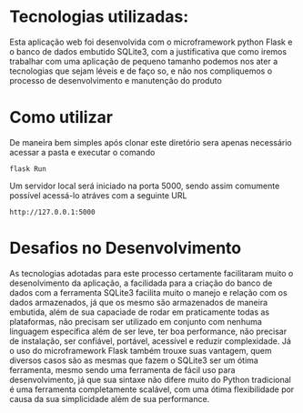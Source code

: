 # Tecnologias utilizadas:

Esta aplicação web foi desenvolvida com o microframework python Flask e o banco de dados embutido SQLite3, com a justificativa que como iremos trabalhar com uma aplicação de pequeno tamanho podemos nos ater a tecnologias que sejam léveis e de faço so, e não nos compliquemos o processo de desenvolvimento e manutenção do produto

# Como utilizar

De maneira bem simples após clonar este diretório sera apenas necessário acessar a pasta e executar o comando 
````
flask Run
````
Um servidor local será iniciado na porta 5000, sendo assim comumente possível acessá-lo atráves com a seguinte URL
````
http://127.0.0.1:5000
````

# Desafios no Desenvolvimento

As tecnologias adotadas para este processo certamente facilitaram muito o desenolvimento da aplicação, a facilidada para a criação do banco de dados com a ferramenta SQLite3 facilita muito o manejo e relação com os dados armazenados, já que os mesmo são armazenados de maneira embutida, além de sua capaciade de rodar em praticamente todas as plataformas, não precisam ser utilizado em conjunto com nenhuma linguagem específica além de ser leve, ter boa performance, não precisar de instalação, ser confiável, portável, acessível e reduzir complexidade. Já o uso do microframework Flask também trouxe suas vantagem, quem diversos casos são as mesmas que fazem o SQLite3 ser um ótima ferramenta, mesmo sendo uma ferramenta de fácil uso para desenvolvimento, já que sua sintaxe não difere muito do Python tradicional é uma ferramenta completamente scalável, com uma ótima flexibilidade por causa da sua simplicidade além de sua performance.
